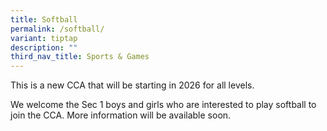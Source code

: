 ```yaml
---
title: Softball
permalink: /softball/
variant: tiptap
description: ""
third_nav_title: Sports & Games
---
```

<p>This is a new CCA that will be starting in 2026 for all levels.</p>
<p>We welcome the Sec 1 boys and girls who are interested to play softball
to join the CCA. More information will be available soon.</p>